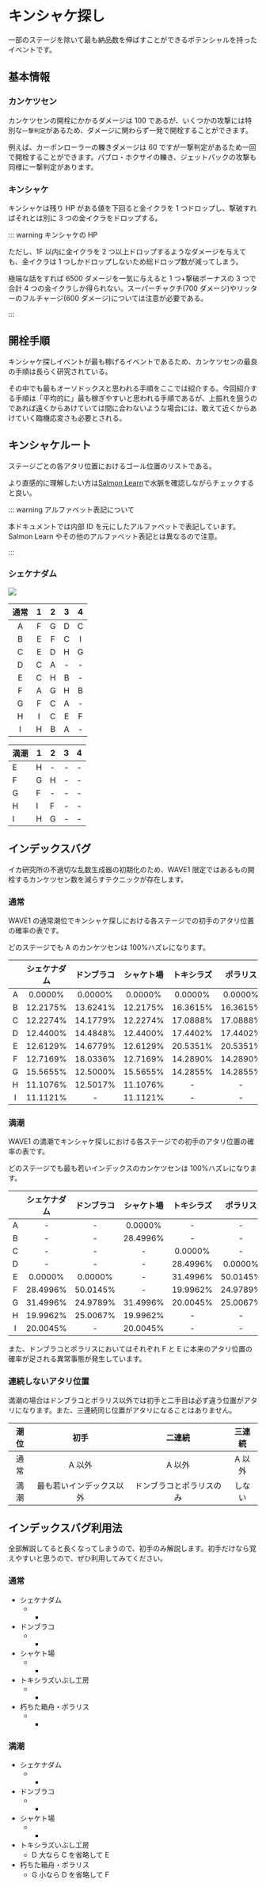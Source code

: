 # キンシャケ探し

一部のステージを除いて最も納品数を伸ばすことができるポテンシャルを持ったイベントです。

## 基本情報

### カンケツセン

カンケツセンの開栓にかかるダメージは 100 であるが、いくつかの攻撃には特別な`一撃判定`があるため、ダメージに関わらず一発で開栓することができます。

例えば、カーボンローラーの轢きダメージは 60 ですが一撃判定があるため一回で開栓することができます。パブロ・ホクサイの轢き、ジェットパックの攻撃も同様に一撃判定があります。

### キンシャケ

キンシャケは残り HP がある値を下回ると金イクラを 1 つドロップし、撃破すればそれとは別に 3 つの金イクラをドロップする。

<!-- |   HP   | サイズ  | 総ドロップ数 |
| :----: | :-----: | :----------: |
|  6500  |   大    |      0       |
|  6000  |   大    |      1       |
|  5500  |   大    |      2       |
|  5000  |   大    |      3       |
|  4500  |   大    |      4       |
|  4000  | 大 → 中 |      5       |
|  3600  |   中    |      6       |
|  3200  |   中    |      7       |
|  2800  |   中    |      8       |
|  2400  |   中    |      9       |
|  2000  | 中 → 小 |      10      |
| 1666.7 |   小    |      11      |
| 1333.4 |   小    |      12      |
| 1000.1 |   小    |      13      |
| 666.8  |   小    |      14      |
| 333.5  |   小    |      15      |
|   0    |   小    |      18      | -->

::: warning キンシャケの HP

ただし、1F 以内に金イクラを 2 つ以上ドロップするようなダメージを与えても、金イクラは 1 つしかドロップしないため総ドロップ数が減ってしまう。

極端な話をすれば 6500 ダメージを一気に与えると 1 つ+撃破ボーナスの 3 つで合計 4 つの金イクラしか得られない。スーパーチャクチ(700 ダメージ)やリッターのフルチャージ(600 ダメージ)については注意が必要である。

:::

## 開栓手順

キンシャケ探しイベントが最も稼げるイベントであるため、カンケツセンの最良の手順は長らく研究されている。

その中でも最もオーソドックスと思われる手順をここでは紹介する。今回紹介する手順は「平均的に」最も稼ぎやすいと思われる手順であるが、上振れを狙うのであれば遠くからあけていては間に合わないような場合には、敢えて近くからあけていく臨機応変さも必要とされる。

## キンシャケルート

ステージごとの各アタリ位置におけるゴール位置のリストである。

より直感的に理解したい方は[Salmon Learn](https://gungeespla.github.io/salmon_learn/)で水脈を確認しながらチェックすると良い。

::: warning アルファベット表記について

本ドキュメントでは内部 ID を元にしたアルファベットで表記しています。Salmon Learn やその他のアルファベット表記とは異なるので注意。

:::

### シェケナダム

![](https://pbs.twimg.com/media/E10-6dsUYAQbC6Y?format=png)

| 通常 |  1  |  2  |  3  |  4  |
| :--: | :-: | :-: | :-: | :-: |
|  A   |  F  |  G  |  D  |  C  |
|  B   |  E  |  F  |  C  |  I  |
|  C   |  E  |  D  |  H  |  G  |
|  D   |  C  |  A  |  -  |  -  |
|  E   |  C  |  H  |  B  |  -  |
|  F   |  A  |  G  |  H  |  B  |
|  G   |  F  |  C  |  A  |  -  |
|  H   |  I  |  C  |  E  |  F  |
|  I   |  H  |  B  |  A  |  -  |

| 満潮 | 1   | 2   | 3   | 4   |
| ---- | --- | --- | --- | --- |
| E    | H   | -   | -   | -   |
| F    | G   | H   | -   | -   |
| G    | F   | -   | -   | -   |
| H    | I   | F   | -   | -   |
| I    | H   | G   | -   | -   |

## インデックスバグ

イカ研究所の不適切な乱数生成器の初期化のため、WAVE1 限定ではあるもの開栓するカンケツセン数を減らすテクニックが存在します。

### 通常

WAVE1 の通常潮位でキンシャケ探しにおける各ステージでの初手のアタリ位置の確率の表です。

どのステージでも A のカンケツセンは 100%ハズレになります。

|     | シェケナダム | ドンブラコ | シャケト場 | トキシラズ | ポラリス |
| :-: | :----------: | :--------: | :--------: | :--------: | :------: |
|  A  |   0.0000%    |  0.0000%   |  0.0000%   |  0.0000%   | 0.0000%  |
|  B  |   12.2175%   |  13.6241%  |  12.2175%  |  16.3615%  | 16.3615% |
|  C  |   12.2274%   |  14.1779%  |  12.2274%  |  17.0888%  | 17.0888% |
|  D  |   12.4400%   |  14.4848%  |  12.4400%  |  17.4402%  | 17.4402% |
|  E  |   12.6129%   |  14.6779%  |  12.6129%  |  20.5351%  | 20.5351% |
|  F  |   12.7169%   |  18.0336%  |  12.7169%  |  14.2890%  | 14.2890% |
|  G  |   15.5655%   |  12.5000%  |  15.5655%  |  14.2855%  | 14.2855% |
|  H  |   11.1076%   |  12.5017%  |  11.1076%  |     -      |    -     |
|  I  |   11.1121%   |     -      |  11.1121%  |     -      |    -     |

### 満潮

WAVE1 の満潮でキンシャケ探しにおける各ステージでの初手のアタリ位置の確率の表です。

どのステージでも最も若いインデックスのカンケツセンは 100%ハズレになります。

|     | シェケナダム | ドンブラコ | シャケト場 | トキシラズ | ポラリス |
| :-: | :----------: | :--------: | :--------: | :--------: | :------: |
|  A  |      -       |     -      |  0.0000%   |     -      |    -     |
|  B  |      -       |     -      |  28.4996%  |     -      |    -     |
|  C  |      -       |     -      |     -      |  0.0000%   |    -     |
|  D  |      -       |     -      |     -      |  28.4996%  | 0.0000%  |
|  E  |   0.0000%    |  0.0000%   |     -      |  31.4996%  | 50.0145% |
|  F  |   28.4996%   |  50.0145%  |     -      |  19.9962%  | 24.9789% |
|  G  |   31.4996%   |  24.9789%  |  31.4996%  |  20.0045%  | 25.0067% |
|  H  |   19.9962%   |  25.0067%  |  19.9962%  |     -      |    -     |
|  I  |   20.0045%   |     -      |  20.0045%  |     -      |    -     |

また、ドンブラコとポラリスにおいてはそれぞれ F と E に本来のアタリ位置の確率が足される異常事態が発生しています。

### 連続しないアタリ位置

満潮の場合はドンブラコとポラリス以外では初手と二手目は必ず違う位置がアタリになります。また、三連続同じ位置がアタリになることはありません。

| 潮位 |           初手           |          二連続          | 三連続 |
| :--: | :----------------------: | :----------------------: | :----: |
| 通常 |          A 以外          |          A 以外          | A 以外 |
| 満潮 | 最も若いインデックス以外 | ドンブラコとポラリスのみ | しない |

## インデックスバグ利用法

全部解説してると長くなってしまうので、初手のみ解説します。初手だけなら覚えやすいと思うので、ぜひ利用してみてください。

### 通常

- シェケナダム
  - -
- ドンブラコ
  - -
- シャケト場
  - -
- トキシラズいぶし工房
  - -
- 朽ちた箱舟・ポラリス
  - -

### 満潮

- シェケナダム
  - -
- ドンブラコ
  - -
- シャケト場
  - -
- トキシラズいぶし工房
  - D 大なら C を省略して E
- 朽ちた箱舟・ポラリス
  - G 小なら D を省略して F
